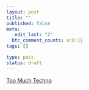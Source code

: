 ```yaml
--- 
layout: post
title: ""
published: false
meta: 
  _edit_last: "2"
  btc_comment_counts: a:0:{}
tags: []

type: post
status: draft
---
```

[Too Much Techno](http://www.youtube.com/watch?v=iA_w0bSOhFA)
